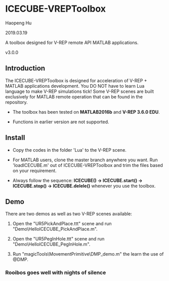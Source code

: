 # ICECUBE-VREPToolbox

Haopeng Hu

2019.03.19

A toolbox designed for V-REP remote API MATLAB applications.

v3.0.0

## Introduction

The ICECUBE-VREPToolbox is designed for acceleration of V-REP + MATLAB applications development. You DO NOT have to learn Lua language to make V-REP simulations tick! Some V-REP scenes are built exclusively for MATLAB remote operation that can be found in the repository.

- The toolbox has been tested on **MATLAB2016b** and **V-REP 3.6.0 EDU**.

- Functions in earlier version are not supported.

## Install

- Copy the codes in the folder 'Lua' to the V-REP scene.

- For MATLAB users, clone the master branch anywhere you want. Run 'loadICECUBE.m' out of ICECUBE-VREPToolbox and trim the files based on your requirement.

- Always follow the sequence: **ICECUBE() -> ICECUBE.start() -> ICECUBE.stop() -> ICECUBE.delele()** whenever you use the toolbox.

## Demo

There are two demos as well as two V-REP scenes available:

 1. Open the "UR5PickAndPlace.ttt" scene and run "Demo\HelloICECUBE_PickAndPlace.m".

 2. Open the "UR5PegInHole.ttt" scene and run "Demo\HelloICECUBE_PegInHole.m".

 3. Run "magicTools\MovementPrimitive\DMP_demo.m" the learn the use of @DMP.

### Rooibos goes well with nights of silence